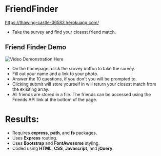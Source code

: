 # FriendFinder

https://thawing-castle-36583.herokuapp.com/
* Take the survey and find your closest friend match.  

## Friend Finder Demo
![Video Demonstration Here](videos/Friend-Finder.gif)

* On the homepage, click the survey button to take the survey.
* Fill out your name and a link to your photo.  
* Answer the 10 questions, if you don't you will be prompted to.
* Clicking submit will store yourself in will return your closest match from the exisiting array.  
* All friends are stored in a file.  The friends can be accessed using the Friends API link at the bottom of the page.

# Results: 
* Requires **express**, **path**, and **fs** packages.
* Uses **Express** routing.
* Uses **Bootstrap** and **FontAwesome** styling.
* Coded using **HTML**, **CSS**, **Javascript**, and **jQuery**.